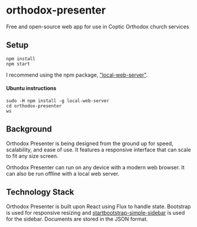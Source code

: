 # orthodox-presenter
Free and open-source web app for use in Coptic Orthodox church services

## Setup
```
npm install
npm start
```
I recommend using the npm package, ["local-web-server"](https://www.npmjs.com/package/local-web-server).

#### Ubuntu instructions
```
sudo -H npm install -g local-web-server
cd orthodox-presenter
ws
```

## Background
Orthodox Presenter is being designed from the ground up for speed, scalability, and ease of use. It features a responsive interface that can scale to fit any size screen.

Orthodox Presenter can run on any device with a modern web browser. It can also be run offline with a local web server.

## Technology Stack

Orthodox Presenter is built upon React using Flux to handle state. Bootstrap is used for responsive resizing and [startbootstrap-simple-sidebar](https://github.com/BlackrockDigital/startbootstrap-simple-sidebar) is used for the sidebar. Documents are stored in the JSON format.